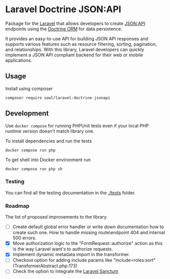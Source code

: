 # Laravel Doctrine JSON:API
Package for the [Laravel](https://laravel.com/) that allows developers to create [JSON:API](https://jsonapi.org/)
endpoints using the [Doctrine ORM](https://www.doctrine-project.org/) for data persistence.

It provides an easy-to-use API for building JSON API responses and supports various features such as resource filtering,
sorting, pagination, and relationships. With this library, Laravel developers can quickly implement a JSON API compliant
backend for their web or mobile applications.

## Usage
Install using composer
```shell
composer require sowl/laravel-doctrine-jsonapi
```

## Development
Use `docker compose` for running PHPUnit tests even if your local PHP runtime version doesn't match library one.

To install dependencies and run the tests
```shell
docker compose run php
```

To get shell into Docker environment run
```shell
docker compose run php sh
```

### Testing
You can find all the testing documentation in the [./tests](./tests) folder.

### Roadmap
The list of proposed improvements to the library.
  - [ ] Create default global error handler or write down documentation how to create such one.
        How to handle missing route\endpoint 404 and internal 500 errors.
  - [X] Move authorization logic to the "FormRequest::authorize" action as this is the way Laravel want's to authorize requests.
  - [X] Implement dynamic metadata import in the transformer.
  - [ ] Checkout option for adding include params like "include=roles:sort"  (TransformerAbstract.php:173)
  - [ ] Check the option to integrate the [Laravel Sanctum](https://laravel.com/docs/10.x/sanctum)
